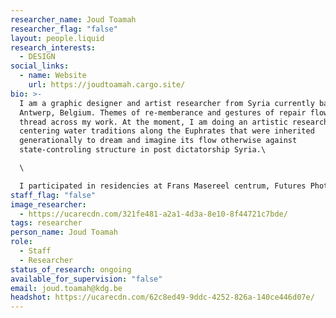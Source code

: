```yaml
---
researcher_name: Joud Toamah
researcher_flag: "false"
layout: people.liquid
research_interests:
  - DESIGN
social_links:
  - name: Website
    url: https://joudtoamah.cargo.site/
bio: >-
  I am a graphic designer and artist researcher from Syria currently based in
  Antwerp, Belgium. Themes of re-memberance and gestures of repair flow as a red
  thread across my work. At the moment, I am doing an artistic research
  centering water traditions along the Euphrates that were inherited
  generationally to dream and imagine its flow otherwise against
  state-controling structure in post dictatorship Syria.\

  \

  I participated in residencies at Frans Masereel centrum, Futures Photography and Morpho. My work has been presented at Photoforumpasquart, Fomu Museum of Photography, Beursschouwburg, Globe Aroma and Constant.
staff_flag: "false"
image_researcher:
  - https://ucarecdn.com/321fe481-a2a1-4d3a-8e10-8f44721c7bde/
tags: researcher
person_name: Joud Toamah
role:
  - Staff
  - Researcher
status_of_research: ongoing
available_for_supervision: "false"
email: joud.toamah@kdg.be
headshot: https://ucarecdn.com/62c8ed49-9ddc-4252-826a-140ce446d07e/
---
```

